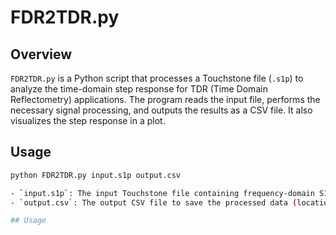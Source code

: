 # FDR2TDR.py

## Overview
`FDR2TDR.py` is a Python script that processes a Touchstone file (`.s1p`) to analyze the time-domain step response for TDR (Time Domain Reflectometry) applications. The program reads the input file, performs the necessary signal processing, and outputs the results as a CSV file. It also visualizes the step response in a plot.

## Usage
```bash
python FDR2TDR.py input.s1p output.csv

- `input.s1p`: The input Touchstone file containing frequency-domain S11 data.
- `output.csv`: The output CSV file to save the processed data (location and real part of the step response).

## Usage

